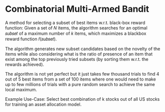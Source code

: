 # Combinatorial Multi-Armed Bandit

A method for selecting a subset of best items w.r.t. black-box reward function: Given a set of 𝑁 items, the algorithm searches for an optimal 𝑠𝑢𝑏𝑠𝑒𝑡 of a maximum number of 𝑘 items, which maximizes a blackbox reward function 𝑓(𝑠𝑢𝑏𝑠𝑒𝑡).

The algorithm generates new subset candidates based on the novelty of the items while also considering what is the ratio of presence of an item that exist among the top previously tried subsets (by sorting them w.r.t. the rewards achieved).

The algorithm is not yet perfect but it just takes few thousand trials to find 4 out of 5 best items from a set of 100 items where one would need to make up to few millions of trials with a pure random search to achieve the same local maximum.

Example Use-Case: Select best combination of k stocks out of all US stocks for training an asset allocation model.
